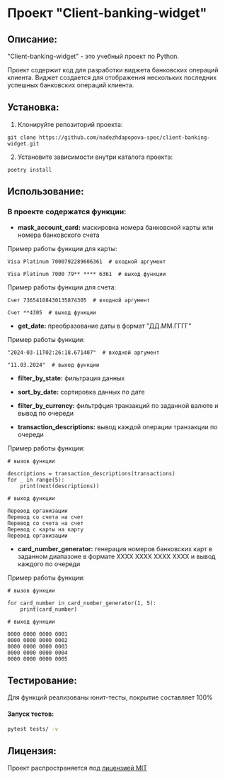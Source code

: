 # Проект "Client-banking-widget"

## Описание:

"Client-banking-widget" - это учебный проект по Python. 

Проект содержит код для разработки виджета банковских операций клиента. 
Виджет создается для отображения нескольких последних успешных банковских операций клиента.


## Установка:

1. Клонируйте репозиторий проекта:
````
git clone https://github.com/nadezhdapopova-spec/client-banking-widget.git
````
2. Установите зависимости внутри каталога проекта:
````
poetry install
````

## Использование:

### В проекте содержатся функции:

* **mask_account_card:** маскировка номера банковской карты или номера банковского счета

Пример работы функции для карты:
````
Visa Platinum 7000792289606361  # входной аргумент

Visa Platinum 7000 79** **** 6361  # выход функции
````
Пример работы функции для счета:
````
Счет 73654108430135874305  # входной аргумент

Счет **4305  # выход функции
````
* **get_date:** преобразование даты в формат "ДД.ММ.ГГГГ"
  
Пример работы функции:
````
"2024-03-11T02:26:18.671407"  # входной аргумент

"11.03.2024"  # выход функции
````
* **filter_by_state:** фильтрация данных


* **sort_by_date:** сортировка данных по дате


* **filter_by_currency:** фильтрфция транзакций по заданной валюте и вывод по очереди


* **transaction_descriptions:** вывод каждой операции транзакции по очереди

Пример работы функции:
````
# вызов функции

descriptions = transaction_descriptions(transactions)
for _ in range(5):
    print(next(descriptions))

# выход функции

Перевод организации
Перевод со счета на счет
Перевод со счета на счет
Перевод с карты на карту
Перевод организации
````
* **card_number_generator:** генерация номеров банковских карт в заданном диапазоне в формате 
XXXX XXXX XXXX XXXX и вывод каждого по очереди

Пример работы функции:
````
# вызов функции

for card_number in card_number_generator(1, 5):
    print(card_number)

# выход функции

0000 0000 0000 0001
0000 0000 0000 0002
0000 0000 0000 0003
0000 0000 0000 0004
0000 0000 0000 0005
````

## Тестирование:
Для функций реализованы юнит-тесты, покрытие составляет 100%

#### Запуск тестов:
```bash
pytest tests/ -v
```

## Лицензия:

Проект распространяется под [лицензией MIT](https://github.com/nadezhdapopova-spec/client-banking-widget/blob/main/LICENSE)
